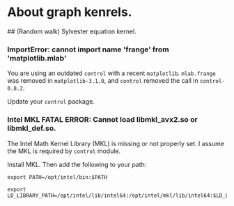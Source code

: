 # About graph kenrels.

## (Random walk) Sylvester equation kernel.

### ImportError: cannot import name 'frange' from 'matplotlib.mlab'

You are using an outdated `control` with a recent `matplotlib`. `mlab.frange` was removed in `matplotlib-3.1.0`, and `control` removed the call in `control-0.8.2`.

Update your `control` package.

### Intel MKL FATAL ERROR: Cannot load libmkl_avx2.so or libmkl_def.so.

The Intel Math Kernel Library (MKL) is missing or not properly set. I assume the MKL is required by `control` module.

Install MKL. Then add the following to your path:

```
export PATH=/opt/intel/bin:$PATH

export LD_LIBRARY_PATH=/opt/intel/lib/intel64:/opt/intel/mkl/lib/intel64:$LD_LIBRARY_PATH
```
